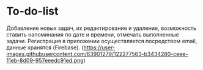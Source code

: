 # To-do-list
Добавление новых задач, их редактирование и удаление, возможность ставить напоминания по дате и времени, отмечать выполненные задачи. Регистрация в приложении осуществляется посредством email, данные хранятся (Firebase).
(https://user-images.githubusercontent.com/63901279/122277563-b3434280-ceee-11eb-8d09-957eeedc91ed.png)
